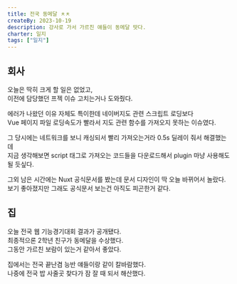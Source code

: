 ```yaml
---
title: 전국 동메달 ㅊㅊ
createBy: 2023-10-19
description: 강사로 가서 가르친 얘들이 동메달 땃다.
charter: 일지
tags: ["일지"]
---
```


## 회사

오늘은 딱히 크게 할 일은 없었고,  
이전에 담당했던 프젝 이슈 고치는거나 도와줬다.

에러가 나왔던 이유 자체도 특이한데 네이버지도 관련 스크립트 로딩보다  
Vue 페이지 파일 로딩속도가 빨라서 지도 관련 함수를 가져오지 못하는 이슈였다.

그 당시에는 네트워크를 보니 캐싱되서 빨리 가져오는거라 0.5s 딜레이 줘서 해결했는데  
지금 생각해보면 script 태그로 가져오는 코드들을 다운로드해서 plugin 마냥 사용해도 될 듯싶다.

그외 남은 시간에는 Nuxt 공식문서를 봤는데 문서 디자인이 딱 오늘 바뀌어서 놀랐다.  
보기 좋아졌지만 그래도 공식문서 보는건 아직도 피곤한거 같다.

## 집

오늘 전국 웹 기능경기대회 결과가 공개됐다.  
최종적으론 2학년 친구가 동메달을 수상했다.  
그동안 가르친 보람이 있는거 같아서 좋았다.

집에서는 전국 끝난겸 능반 얘들이랑 같이 칼바람했다.  
나중에 전국 밥 사줄곳 찾다가 잠 잘 때 되서 해산했다.
